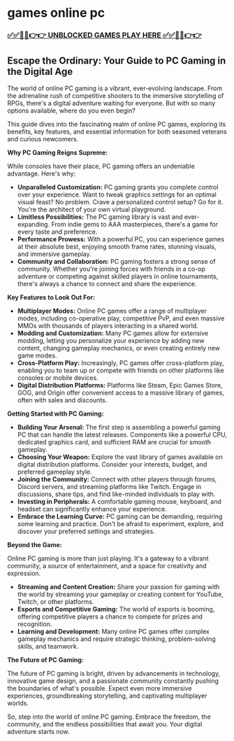 # games online pc

### [✅✅🔴🔴👉👉 UNBLOCKED GAMES PLAY HERE ✅✅🔴🔴👉👉](https://topstoryindia.com)

## Escape the Ordinary: Your Guide to PC Gaming in the Digital Age

The world of online PC gaming is a vibrant, ever-evolving landscape. From the adrenaline rush of competitive shooters to the immersive storytelling of RPGs, there's a digital adventure waiting for everyone. But with so many options available, where do you even begin? 

This guide dives into the fascinating realm of online PC games, exploring its benefits, key features, and essential information for both seasoned veterans and curious newcomers. 

**Why PC Gaming Reigns Supreme:**

While consoles have their place, PC gaming offers an undeniable advantage. Here's why:

* **Unparalleled Customization:** PC gaming grants you complete control over your experience. Want to tweak graphics settings for an optimal visual feast? No problem. Crave a personalized control setup? Go for it. You're the architect of your own virtual playground.
* **Limitless Possibilities:** The PC gaming library is vast and ever-expanding. From indie gems to AAA masterpieces, there's a game for every taste and preference. 
* **Performance Prowess:** With a powerful PC, you can experience games at their absolute best, enjoying smooth frame rates, stunning visuals, and immersive gameplay. 
* **Community and Collaboration:**  PC gaming fosters a strong sense of community. Whether you're joining forces with friends in a co-op adventure or competing against skilled players in online tournaments, there's always a chance to connect and share the experience.

**Key Features to Look Out For:**

* **Multiplayer Modes:**  Online PC games offer a range of multiplayer modes, including co-operative play, competitive PvP, and even massive MMOs with thousands of players interacting in a shared world.
* **Modding and Customization:**  Many PC games allow for extensive modding, letting you personalize your experience by adding new content, changing gameplay mechanics, or even creating entirely new game modes.
* **Cross-Platform Play:** Increasingly, PC games offer cross-platform play, enabling you to team up or compete with friends on other platforms like consoles or mobile devices.
* **Digital Distribution Platforms:**  Platforms like Steam, Epic Games Store, GOG, and Origin offer convenient access to a massive library of games, often with sales and discounts.

**Getting Started with PC Gaming:**

* **Building Your Arsenal:** The first step is assembling a powerful gaming PC that can handle the latest releases. Components like a powerful CPU, dedicated graphics card, and sufficient RAM are crucial for smooth gameplay.
* **Choosing Your Weapon:**  Explore the vast library of games available on digital distribution platforms. Consider your interests, budget, and preferred gameplay style.
* **Joining the Community:**  Connect with other players through forums, Discord servers, and streaming platforms like Twitch. Engage in discussions, share tips, and find like-minded individuals to play with.
* **Investing in Peripherals:**  A comfortable gaming mouse, keyboard, and headset can significantly enhance your experience.
* **Embrace the Learning Curve:**  PC gaming can be demanding, requiring some learning and practice. Don't be afraid to experiment, explore, and discover your preferred settings and strategies.

**Beyond the Game:**

Online PC gaming is more than just playing. It's a gateway to a vibrant community, a source of entertainment, and a space for creativity and expression.

* **Streaming and Content Creation:** Share your passion for gaming with the world by streaming your gameplay or creating content for YouTube, Twitch, or other platforms.
* **Esports and Competitive Gaming:**  The world of esports is booming, offering competitive players a chance to compete for prizes and recognition.
* **Learning and Development:**  Many online PC games offer complex gameplay mechanics and require strategic thinking, problem-solving skills, and teamwork.

**The Future of PC Gaming:**

The future of PC gaming is bright, driven by advancements in technology, innovative game design, and a passionate community constantly pushing the boundaries of what's possible. Expect even more immersive experiences, groundbreaking storytelling, and captivating multiplayer worlds. 

So, step into the world of online PC gaming. Embrace the freedom, the community, and the endless possibilities that await you. Your digital adventure starts now. 
